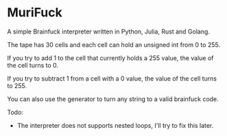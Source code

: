 # MuriFuck

A simple Brainfuck interpreter written in Python, Julia, Rust and Golang.


The tape has 30 cells and each cell can hold an unsigned int from 0 to 255. 

If you try to add 1 to the cell that currently holds a 255 value, the value of the cell turns to 0. 

If you try to subtract 1 from a cell with a 0 value, the value of the cell turns to 255.

You can also use the generator to turn any string to a valid brainfuck code.

Todo:
- The interpreter does not supports nested loops, I'll try to fix this later.
